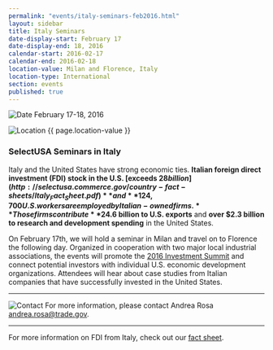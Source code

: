 ```yaml
---
permalink: "events/italy-seminars-feb2016.html"
layout: sidebar
title: Italy Seminars
date-display-start: February 17
date-display-end: 18, 2016
calendar-start: 2016-02-17
calendar-end: 2016-02-18
location-value: Milan and Florence, Italy
location-type: International
section: events
published: true
---
```



![Date](https://google.github.io/material-design-icons/action/svg/design/ic_event_24px.svg "Date") February 17-18, 2016

![Location](http://google.github.io/material-design-icons/social/svg/design/ic_location_city_24px.svg "Location") {{ page.location-value }}

### SelectUSA Seminars in Italy

Italy and the United States have strong economic ties. **Italian foreign direct investment (FDI) stock in the U.S. [exceeds $28 billion](http://selectusa.commerce.gov/country-fact-sheets/Italy_Fact_Sheet.pdf)** and **124,700 U.S. workers are employed by Italian-owned firms.** Those firms contribute **$24.6 billion to U.S. exports** and **over $2.3 billion to research and development spending** in the United States.

On February 17th, we will hold a seminar in Milan and travel on to Florence the following day. Organized in cooperation with two major local industrial associations, the events will promote the [2016 Investment Summit](http://selectusasummit.us/) and connect potential investors with individual U.S. economic development organizations. Attendees will hear about case studies from Italian companies that have successfully invested in the United States.

---

![Contact](https://google.github.io/material-design-icons/action/svg/design/ic_question_answer_24px.svg "Contact") For more information, please contact Andrea Rosa [andrea.rosa@trade.gov](mailto:andrea.rosa@trade.gov?Subject=SelectUSA%20Italy%20Seminars%20Information).

---

For more information on FDI from Italy, check out our [fact sheet](http://selectusa.commerce.gov/country-fact-sheets/Italy_Fact_Sheet.pdf).

